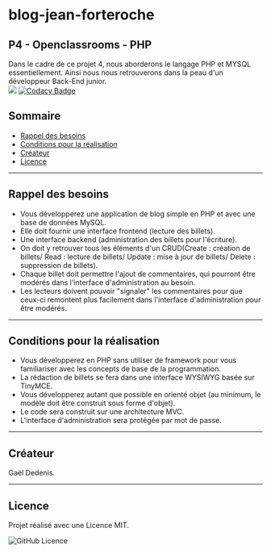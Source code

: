 # blog-jean-forteroche 

## P4 - Openclassrooms - PHP

Dans le cadre de ce projet 4, nous aborderons le langage PHP et MYSQL essentiellement. Ainsi nous nous retrouverons dans la peau d'un développeur Back-End junior.  
<a href="https://codeclimate.com/github/Gael-Dedenis/blog-jean-forteroche/maintainability"><img src="https://api.codeclimate.com/v1/badges/7d54e81b285872da8e3c/maintainability" /></a> [![Codacy Badge](https://app.codacy.com/project/badge/Grade/daca351442524974b0f5a870f9e830ae)](https://www.codacy.com/gh/Gael-Dedenis/blog-jean-forteroche/dashboard?utm_source=github.com&amp;utm_medium=referral&amp;utm_content=Gael-Dedenis/blog-jean-forteroche&amp;utm_campaign=Badge_Grade)

## Sommaire

-   [Rappel des besoins](#rappel-des-besoins)  
-   [Conditions pour la réalisation](#conditions-pour-la-réalisation)  
-   [Créateur](#créateur)  
-   [Licence](#licence)  

---

## Rappel des besoins
-   Vous développerez une application de blog simple en PHP et avec une base de données MySQL.  
-   Elle doit fournir une interface frontend (lecture des billets).  
-   Une interface backend (administration des billets pour l'écriture).  
-   On doit y retrouver tous les éléments d'un CRUD(Create : création de billets/ Read : lecture de billets/ Update : mise à jour de billets/ Delete : suppression de billets).  
-   Chaque billet doit permettre l'ajout de commentaires, qui pourront être modérés dans l'interface d'administration au besoin.  
-   Les lecteurs doivent pouvoir "signaler" les commentaires pour que ceux-ci remontent plus facilement dans l'interface d'administration pour être modérés.   

---

## Conditions pour la réalisation
-   Vous développerez en PHP sans utiliser de framework pour vous familiariser avec les concepts de base de la programmation.   
-   La rédaction de billets se fera dans une interface WYSIWYG basée sur TinyMCE.  
-   Vous développerez autant que possible en orienté objet (au minimum, le modèle doit être construit sous forme d'objet).  
-   Le code sera construit sur une architecture MVC.  
-   L'interface d'administration sera protégée par mot de passe.  

---

## Créateur

Gaël Dedenis.

---

## Licence

Projet réalisé avec une Licence MIT.

![GitHub Licence](https://badgen.net/github/license/Gael-Dedenis/blog-jean-forteroche)  
